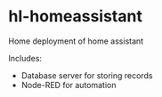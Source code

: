 # hl-homeassistant
Home deployment of home assistant

Includes:
 - Database server for storing records
 - Node-RED for automation
